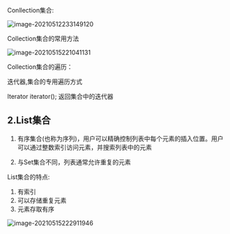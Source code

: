 Conllection集合:

![image-20210512233149120](D:\jp\TY\pic\image-20210512233149120.png)

Collection集合的常用方法

![image-20210515221041131](D:\jp\TY\pic\image-20210515221041131.png)

Collection集合的遍历：

迭代器,集合的专用遍历方式

Iterator iterator(); 返回集合中的迭代器

## 2.List集合

1. 有序集合(也称为序列)，用户可以精确控制列表中每个元素的插入位置。用户可以通过整数索引访问元素，并搜索列表中的元素

2. 与Set集合不同，列表通常允许重复的元素

   

List集合的特点:

1. 有索引
2. 可以存储重复元素
3. 元素存取有序

![image-20210515222911946](D:\jp\TY\pic\image-20210515222911946.png)